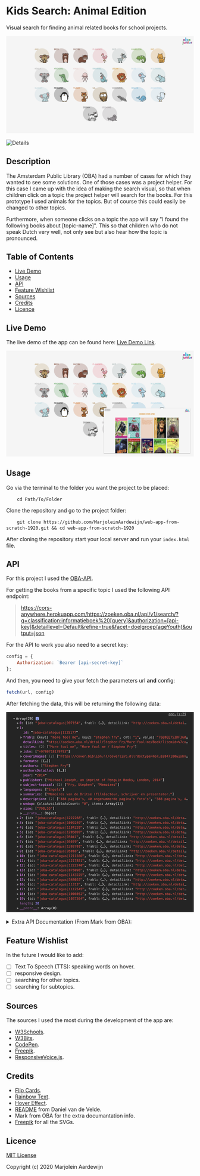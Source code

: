 # Kids Search: Animal Edition

Visual search for finding animal related books for school projects.

![Overview](https://github.com/MarjoleinAardewijn/project-1-1920/blob/master/images/overview.png "Overview")

![Details](https://github.com/MarjoleinAardewijn/project-1-1920/blob/master/images/details.png "Details")

## Description

The Amsterdam Public Library (OBA) had a number of cases for which they wanted to see some solutions.
One of those cases was a project helper. For this case I came up with the idea of making the search visual, 
so that when children click on a topic the project helper will search for the books. For this prototype I 
used animals for the topics. But of course this could easily be changed to other topics.

Furthermore, when someone clicks on a topic the app will say "I found the following books about [topic-name]". This so that children who do not speak Dutch very well, not only see but also hear how the topic is pronounced.

## Table of Contents

* [Live Demo](#Live-demo)
* [Usage](#Usage)
* [API](#Api)
* [Feature Wishlist](#Feature-Wishlist)
* [Sources](#Sources)
* [Credits](#Credits)
* [Licence](#Licence)

## Live Demo

The live demo of the app can be found here:
[Live Demo Link](https://marjoleinaardewijn.github.io/project-1-1920/).

![Live Demo](https://github.com/MarjoleinAardewijn/project-1-1920/blob/master/images/project.png "Live Demo")


## Usage

Go via the terminal to the folder you want the project to be placed:

```
    cd Path/To/Folder
```

Clone the repository and go to the project folder:

```
    git clone https://github.com/MarjoleinAardewijn/web-app-from-scratch-1920.git && cd web-app-from-scratch-1920
```

After cloning the repository start your local server and run your `index.html` file.

## API

For this project I used the [OBA-API](https://zoeken.oba.nl/api/v1/).

For getting the books from a specific topic I used the following API endpoint:

> https://cors-anywhere.herokuapp.com/https://zoeken.oba.nl/api/v1/search/?q=classification:informatieboek%20[query]&authorization=[api-key]&detaillevel=Default&refine=true&facet=doelgroep(ageYouth)&output=json

For the API to work you also need to a secret key:

```javascript
config = {
    Authorization: `Bearer [api-secret-key]`
};
```

And then, you need to give your fetch the parameters url **and** config:

```javascript
fetch(url, config)
```

After fetching the data, this will be returning the following data:

![JSON Data](https://github.com/MarjoleinAardewijn/project-1-1920/blob/master/images/json-data.png "JSON Data")

<details>
<summary>Extra API Documentation (From Mark from OBA):</summary>

Documentation [OBA-API](https://zoeken.oba.nl/api/v1/).

The facet description on the help page is how it works in a standard installation. The facets have been adjusted for the OBA, so they must also be used specifically in this way.

You can request which facets are available for each query by specifying the `& refine = true` parameter in the / search:

```
https://zoeken.oba.nl/api/v1/search/?q=boek&authorization=[api-key]&refine=true
```

By default no refine is done on the API search, because that is a bit faster and it is not always used. With `refine=true` on the url you see an extra piece in the output:

```html
<facets>
    ...  
    <facet id="Type">
        <value count="422426" id="book" />
        <value count="2059" id="dvdvideo" />
        <value count="2186" id="movie" />
        <value count="3678" id="largetype" />
    </facet>
    ...
</facets>
```

This means if you only want books, you have to use this query:

```
https://zoeken.oba.nl/api/v1/search/?q=boek&authorization=[api-key]&facet=type(book)
```

If you also do things specifically for youth, you can piggyback on some of the functionality that we have created for OBAJunior, namely an index on a special youth classification that is in the catalog.

You can see which values are in that index via the API:

```
https://zoeken.oba.nl/api/v1/index/classification/?authorization=[api-key]
```

So this is not a facet, but a search. You can do this search as follows:

```
https://zoeken.oba.nl/api/v1/search/?q=classification:prentenboek&authorization=[api-key]
```

You can also combine this with another search term, eg. `q=classification:picturebook%20tiger`. A space is equivalent to an `AND`, so with this search you will find all picture books with the word tiger in the title/description/etc.

It is also possible to request facet totals without a search term, for example for the topic animals:
[https://zoeken.oba.nl/?q=special%3Aall&dim=Topic(Dieren)/](https://zoeken.oba.nl/?q=special%3Aall&dim=Topic(Dieren)/)

</details>

## Feature Wishlist

In the future I would like to add:

- [ ] Text To Speech (TTS): speaking words on hover.
- [ ] responsive design.
- [ ] searching for other topics.
- [ ] searching for subtopics.

## Sources

The sources I used the most during the development of the app are:
- [W3Schools](https://www.w3schools.com/).
- [W3Bits](https://w3bits.com/).
- [CodePen](https://codepen.io/).
- [Freepik](https://www.freepik.com/).
- [ResponsiveVoice.js](https://responsivevoice.org/api/).

## Credits

- [Flip Cards](https://www.w3schools.com/howto/howto_css_flip_card.asp).
- [Rainbow Text](https://w3bits.com/rainbow-text/).
- [Hover Effect](https://codepen.io/stoic25/pen/xwVZyo).
- [README](https://github.com/DanielvandeVelde/functional-programming) from Daniel van de Velde.
- Mark from OBA for the extra documantation info.
- [Freepik](https://www.freepik.com/) for all the SVGs.


## Licence

[MIT License](https://github.com/MarjoleinAardewijn/project-1-1920/blob/master/LICENSE.txt) 

Copyright (c) 2020 Marjolein Aardewijn
